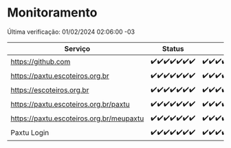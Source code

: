 # Monitoramento

Última verificação: 01/02/2024 02:06:00 -03

|Serviço|Status|Últimas 24h|
|---|---|---|
|https://github.com|<span title="2024-01-25: OK=24">✔️</span><span title="2024-01-26: OK=24">✔️</span><span title="2024-01-27: OK=24">✔️</span><span title="2024-01-28: OK=24">✔️</span><span title="2024-01-29: OK=24">✔️</span><span title="2024-01-30: OK=24">✔️</span><span title="2024-01-31: OK=6">✔️</span>|<span title="31/01/2024 03:08:00 -03 : 200">✔️</span><span title="31/01/2024 04:06:00 -03 : 200">✔️</span><span title="31/01/2024 05:08:00 -03 : 200">✔️</span><span title="31/01/2024 06:06:00 -03 : 200">✔️</span><span title="31/01/2024 07:06:00 -03 : 200">✔️</span><span title="31/01/2024 08:03:00 -03 : 200">✔️</span><span title="31/01/2024 09:10:00 -03 : 200">✔️</span><span title="31/01/2024 10:04:00 -03 : 200">✔️</span><span title="31/01/2024 11:05:00 -03 : 200">✔️</span><span title="31/01/2024 12:05:00 -03 : 200">✔️</span><span title="31/01/2024 13:07:00 -03 : 200">✔️</span><span title="31/01/2024 14:06:00 -03 : 200">✔️</span><span title="31/01/2024 15:06:00 -03 : 200">✔️</span><span title="31/01/2024 16:02:00 -03 : 200">✔️</span><span title="31/01/2024 17:06:00 -03 : 200">✔️</span><span title="31/01/2024 18:06:00 -03 : 200">✔️</span><span title="31/01/2024 19:05:00 -03 : 200">✔️</span><span title="31/01/2024 20:05:00 -03 : 200">✔️</span><span title="31/01/2024 21:31:00 -03 : 200">✔️</span><span title="31/01/2024 22:43:00 -03 : 200">✔️</span><span title="31/01/2024 23:17:00 -03 : 200">✔️</span><span title="01/02/2024 00:07:00 -03 : 200">✔️</span><span title="01/02/2024 01:09:00 -03 : 200">✔️</span><span title="01/02/2024 02:06:00 -03 : 200">✔️</span>|
|https://paxtu.escoteiros.org.br|<span title="2024-01-25: OK=24">✔️</span><span title="2024-01-26: OK=24">✔️</span><span title="2024-01-27: OK=24">✔️</span><span title="2024-01-28: OK=24">✔️</span><span title="2024-01-29: OK=24">✔️</span><span title="2024-01-30: OK=24">✔️</span><span title="2024-01-31: OK=6">✔️</span>|<span title="31/01/2024 03:08:00 -03 : 200">✔️</span><span title="31/01/2024 04:06:00 -03 : 200">✔️</span><span title="31/01/2024 05:08:00 -03 : 200">✔️</span><span title="31/01/2024 06:06:00 -03 : 200">✔️</span><span title="31/01/2024 07:06:00 -03 : 200">✔️</span><span title="31/01/2024 08:03:00 -03 : 200">✔️</span><span title="31/01/2024 09:10:00 -03 : 200">✔️</span><span title="31/01/2024 10:04:00 -03 : 200">✔️</span><span title="31/01/2024 11:05:00 -03 : 200">✔️</span><span title="31/01/2024 12:05:00 -03 : 200">✔️</span><span title="31/01/2024 13:07:00 -03 : 200">✔️</span><span title="31/01/2024 14:06:00 -03 : 200">✔️</span><span title="31/01/2024 15:06:00 -03 : 200">✔️</span><span title="31/01/2024 16:02:00 -03 : 200">✔️</span><span title="31/01/2024 17:06:00 -03 : 200">✔️</span><span title="31/01/2024 18:06:00 -03 : 200">✔️</span><span title="31/01/2024 19:05:00 -03 : 200">✔️</span><span title="31/01/2024 20:05:00 -03 : 200">✔️</span><span title="31/01/2024 21:31:00 -03 : 200">✔️</span><span title="31/01/2024 22:43:00 -03 : 200">✔️</span><span title="31/01/2024 23:17:00 -03 : 200">✔️</span><span title="01/02/2024 00:07:00 -03 : 200">✔️</span><span title="01/02/2024 01:09:00 -03 : 200">✔️</span><span title="01/02/2024 02:06:00 -03 : 200">✔️</span>|
|https://escoteiros.org.br|<span title="2024-01-25: OK=24">✔️</span><span title="2024-01-26: OK=24">✔️</span><span title="2024-01-27: OK=24">✔️</span><span title="2024-01-28: OK=24">✔️</span><span title="2024-01-29: OK=24">✔️</span><span title="2024-01-30: OK=24">✔️</span><span title="2024-01-31: OK=6">✔️</span>|<span title="31/01/2024 03:08:00 -03 : 200">✔️</span><span title="31/01/2024 04:06:00 -03 : 200">✔️</span><span title="31/01/2024 05:08:00 -03 : 200">✔️</span><span title="31/01/2024 06:06:00 -03 : 200">✔️</span><span title="31/01/2024 07:06:00 -03 : 200">✔️</span><span title="31/01/2024 08:03:00 -03 : 200">✔️</span><span title="31/01/2024 09:10:00 -03 : 200">✔️</span><span title="31/01/2024 10:04:00 -03 : 200">✔️</span><span title="31/01/2024 11:05:00 -03 : 200">✔️</span><span title="31/01/2024 12:05:00 -03 : 200">✔️</span><span title="31/01/2024 13:07:00 -03 : 200">✔️</span><span title="31/01/2024 14:06:00 -03 : 200">✔️</span><span title="31/01/2024 15:06:00 -03 : 200">✔️</span><span title="31/01/2024 16:02:00 -03 : 200">✔️</span><span title="31/01/2024 17:06:00 -03 : 200">✔️</span><span title="31/01/2024 18:06:00 -03 : 200">✔️</span><span title="31/01/2024 19:05:00 -03 : 200">✔️</span><span title="31/01/2024 20:05:00 -03 : 200">✔️</span><span title="31/01/2024 21:31:00 -03 : 200">✔️</span><span title="31/01/2024 22:43:00 -03 : 200">✔️</span><span title="31/01/2024 23:17:00 -03 : 200">✔️</span><span title="01/02/2024 00:07:00 -03 : 200">✔️</span><span title="01/02/2024 01:09:00 -03 : 200">✔️</span><span title="01/02/2024 02:06:00 -03 : 200">✔️</span>|
|https://paxtu.escoteiros.org.br/paxtu|<span title="2024-01-25: OK=24">✔️</span><span title="2024-01-26: OK=24">✔️</span><span title="2024-01-27: OK=24">✔️</span><span title="2024-01-28: OK=24">✔️</span><span title="2024-01-29: OK=24">✔️</span><span title="2024-01-30: OK=24">✔️</span><span title="2024-01-31: OK=6">✔️</span>|<span title="31/01/2024 03:08:00 -03 : 200">✔️</span><span title="31/01/2024 04:06:00 -03 : 200">✔️</span><span title="31/01/2024 05:08:00 -03 : 200">✔️</span><span title="31/01/2024 06:06:00 -03 : 200">✔️</span><span title="31/01/2024 07:06:00 -03 : 200">✔️</span><span title="31/01/2024 08:03:00 -03 : 200">✔️</span><span title="31/01/2024 09:10:00 -03 : 200">✔️</span><span title="31/01/2024 10:04:00 -03 : 200">✔️</span><span title="31/01/2024 11:05:00 -03 : 200">✔️</span><span title="31/01/2024 12:05:00 -03 : 200">✔️</span><span title="31/01/2024 13:07:00 -03 : 200">✔️</span><span title="31/01/2024 14:06:00 -03 : 200">✔️</span><span title="31/01/2024 15:06:00 -03 : 200">✔️</span><span title="31/01/2024 16:02:00 -03 : 200">✔️</span><span title="31/01/2024 17:06:00 -03 : 200">✔️</span><span title="31/01/2024 18:06:00 -03 : 200">✔️</span><span title="31/01/2024 19:05:00 -03 : 200">✔️</span><span title="31/01/2024 20:05:00 -03 : 200">✔️</span><span title="31/01/2024 21:31:00 -03 : 200">✔️</span><span title="31/01/2024 22:43:00 -03 : 200">✔️</span><span title="31/01/2024 23:17:00 -03 : 200">✔️</span><span title="01/02/2024 00:07:00 -03 : 200">✔️</span><span title="01/02/2024 01:09:00 -03 : 200">✔️</span><span title="01/02/2024 02:06:00 -03 : 200">✔️</span>|
|https://paxtu.escoteiros.org.br/meupaxtu|<span title="2024-01-25: OK=24">✔️</span><span title="2024-01-26: OK=24">✔️</span><span title="2024-01-27: OK=24">✔️</span><span title="2024-01-28: OK=24">✔️</span><span title="2024-01-29: OK=24">✔️</span><span title="2024-01-30: OK=24">✔️</span><span title="2024-01-31: OK=6">✔️</span>|<span title="31/01/2024 03:08:00 -03 : 200">✔️</span><span title="31/01/2024 04:06:00 -03 : 200">✔️</span><span title="31/01/2024 05:08:00 -03 : 200">✔️</span><span title="31/01/2024 06:06:00 -03 : 200">✔️</span><span title="31/01/2024 07:06:00 -03 : 200">✔️</span><span title="31/01/2024 08:03:00 -03 : 200">✔️</span><span title="31/01/2024 09:10:00 -03 : 200">✔️</span><span title="31/01/2024 10:05:00 -03 : 200">✔️</span><span title="31/01/2024 11:05:00 -03 : 200">✔️</span><span title="31/01/2024 12:05:00 -03 : 200">✔️</span><span title="31/01/2024 13:07:00 -03 : 200">✔️</span><span title="31/01/2024 14:06:00 -03 : 200">✔️</span><span title="31/01/2024 15:06:00 -03 : 200">✔️</span><span title="31/01/2024 16:02:00 -03 : 200">✔️</span><span title="31/01/2024 17:06:00 -03 : 200">✔️</span><span title="31/01/2024 18:06:00 -03 : 200">✔️</span><span title="31/01/2024 19:05:00 -03 : 200">✔️</span><span title="31/01/2024 20:05:00 -03 : 200">✔️</span><span title="31/01/2024 21:31:00 -03 : 200">✔️</span><span title="31/01/2024 22:43:00 -03 : 200">✔️</span><span title="31/01/2024 23:17:00 -03 : 200">✔️</span><span title="01/02/2024 00:07:00 -03 : 200">✔️</span><span title="01/02/2024 01:09:00 -03 : 200">✔️</span><span title="01/02/2024 02:06:00 -03 : 200">✔️</span>|
|Paxtu Login|<span title="2024-01-25: OK=24">✔️</span><span title="2024-01-26: OK=24">✔️</span><span title="2024-01-27: OK=24">✔️</span><span title="2024-01-28: OK=24">✔️</span><span title="2024-01-29: OK=24">✔️</span><span title="2024-01-30: OK=24">✔️</span><span title="2024-01-31: OK=6">✔️</span>|<span title="31/01/2024 03:08:00 -03 : 200">✔️</span><span title="31/01/2024 04:06:00 -03 : 200">✔️</span><span title="31/01/2024 05:08:00 -03 : 200">✔️</span><span title="31/01/2024 06:06:00 -03 : 200">✔️</span><span title="31/01/2024 07:06:00 -03 : 200">✔️</span><span title="31/01/2024 08:03:00 -03 : 200">✔️</span><span title="31/01/2024 09:10:00 -03 : 200">✔️</span><span title="31/01/2024 10:05:00 -03 : 200">✔️</span><span title="31/01/2024 11:05:00 -03 : 200">✔️</span><span title="31/01/2024 12:05:00 -03 : 200">✔️</span><span title="31/01/2024 13:07:00 -03 : 200">✔️</span><span title="31/01/2024 14:06:00 -03 : 200">✔️</span><span title="31/01/2024 15:06:00 -03 : 200">✔️</span><span title="31/01/2024 16:02:00 -03 : 200">✔️</span><span title="31/01/2024 17:06:00 -03 : 200">✔️</span><span title="31/01/2024 18:06:00 -03 : 200">✔️</span><span title="31/01/2024 19:05:00 -03 : 200">✔️</span><span title="31/01/2024 20:05:00 -03 : 200">✔️</span><span title="31/01/2024 21:31:00 -03 : 200">✔️</span><span title="31/01/2024 22:43:00 -03 : 200">✔️</span><span title="31/01/2024 23:17:00 -03 : 200">✔️</span><span title="01/02/2024 00:07:00 -03 : 200">✔️</span><span title="01/02/2024 01:09:00 -03 : 200">✔️</span><span title="01/02/2024 02:06:00 -03 : 200">✔️</span>|

